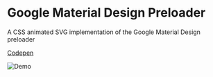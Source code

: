 # Google Material Design Preloader
A CSS animated SVG implementation of the Google Material Design preloader

[Codepen](http://codepen.io/rudi_theunissen/pen/xbYZjB)

![Demo](http://i.imgur.com/XTXx2G4.gif)
